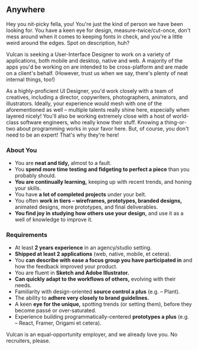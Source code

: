 ## Anywhere

Hey you nit-picky fella, you! You're just the kind of person we have been
looking for. You have a keen eye for design, measure-twice/cut-once,
don't mess around when it comes to keeping fonts in check, and you're a
little weird around the edges. Spot on description, huh?

Vulcan is seeking a User-Interface Designer to work on a variety of
applications, both mobile and desktop, native and web. A majority of the
apps you'd be working on are intended to be cross-platform and are made
on a client's behalf. (However, trust us when we say, there's plenty of
neat internal things, too!)

As a highly-proficient UI Designer, you'd work closely with a team of
creatives, including a director, copywriters, photographers, animators,
and illustrators. Ideally, your experience would mesh with one of the
aforementioned as well – multiple talents really shine here, especially
when layered nicely! You'll also be working extremely close with a host
of world-class software engineers, who really know their stuff. Knowing a
thing-or-two about programming works in your favor here. But, of course,
you don't need to be an expert! That's why they're here!


### About You

* You are **neat and tidy,** almost to a fault.
* You **spend more time testing and fidgeting to perfect a piece** than you
  probably should.
* **You are continually learning,** keeping up with recent trends, and
  honing your skills.
* You have **a lot of completed projects** under your belt.
* You often **work in tiers – wireframes, prototypes, branded designs,**
  animated designs, more prototypes, and final deliverables.
* **You find joy in studying how others use your design,** and use it as a
  well of knowledge to improve it.


### Requirements

* At least **2 years experience** in an agency/studio setting.
* **Shipped at least 2 applications** (web, native, mobile, et cetera).
* You **can describe with ease a focus group you have participated in**
  and how the feedback improved your product.
* You are fluent in **Sketch and Adobe Illustrator.**
* **Can quickly adapt to the workflows of others,** evolving
  with their needs.
* Familiarity with design-oriented **source control a plus**
  (e.g. – Plant).
* The ability to **adhere very closely to brand guidelines.**
* A keen **eye for the unique,** spotting trends (or setting them), before
  they become passé or over-saturated.
* Experience building programmatically-centered **prototypes a plus**
  (e.g. – React, Framer, Origami et cetera).


Vulcan is an equal-opportunity employer, and we already love you.
No recruiters, please.
